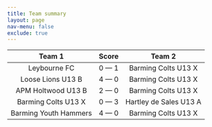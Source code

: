 ```yaml
---
title: Team summary
layout: page
nav-menu: false
exclude: true
---
```




|        Team 1         |    Score    |         Team 2         |
|:---------------------:|:-----------:|:----------------------:|
|     Leybourne FC      | 0 &mdash; 1 |  Barming Colts U13 X   |
|   Loose Lions U13 B   | 4 &mdash; 0 |  Barming Colts U13 X   |
|  APM Holtwood U13 B   | 2 &mdash; 0 |  Barming Colts U13 X   |
|  Barming Colts U13 X  | 0 &mdash; 3 | Hartley de Sales U13 A |
| Barming Youth Hammers | 4 &mdash; 0 |  Barming Colts U13 X   |

 <br /><br /><br />